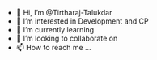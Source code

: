 - 👋 Hi, I’m @Tirtharaj-Talukdar
- 👀 I’m interested in Development and CP
- 🌱 I’m currently learning 
- 💞️ I’m looking to collaborate on 
- 📫 How to reach me ...

<!---
Tirtharaj-Talukdar/Tirtharaj-Talukdar is a ✨ special ✨ repository because its `README.md` (this file) appears on your GitHub profile.
You can click the Preview link to take a look at your changes.
--->
